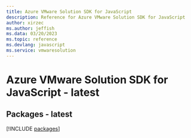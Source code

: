 ```yaml
---
title: Azure VMware Solution SDK for JavaScript
description: Reference for Azure VMware Solution SDK for JavaScript
author: xirzec
ms.author: jeffish
ms.data: 03/20/2023
ms.topic: reference
ms.devlang: javascript
ms.service: vmwaresolution
---
```

# Azure VMware Solution SDK for JavaScript - latest
## Packages - latest
[!INCLUDE [packages](vmware-solution-index.md)]